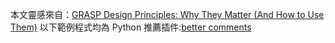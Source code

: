 本文靈感來自：[GRASP Design Principles: Why They Matter (And How to Use Them)](https://www.youtube.com/watch?v=fGNF6wuD-fg)
以下範例程式均為 Python
推薦插件:[better comments](https://plugins.jetbrains.com/plugin/10850-better-comments/reviews)
